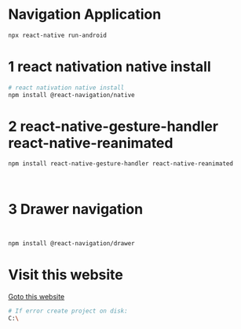 #   Navigation  Application
```sh
npx react-native run-android

```


#  1 react nativation native install
```sh
# react nativation native install
npm install @react-navigation/native

```


# 2 react-native-gesture-handler react-native-reanimated
 
```sh
npm install react-native-gesture-handler react-native-reanimated




```

# 3 Drawer navigation

```sh 


npm install @react-navigation/drawer

```



# Visit this website
<a href="https://reactnavigation.org/docs/drawer-navigator#installation"  target="_blank"> Goto this website </a>


```sh
# If error create project on disk:
C:\

```